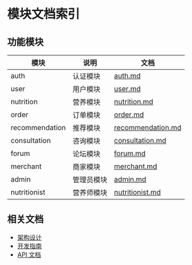 # 模块文档索引

## 功能模块

| 模块 | 说明 | 文档 |
|------|------|------|
| auth | 认证模块 | [auth.md](auth.md) |
| user | 用户模块 | [user.md](user.md) |
| nutrition | 营养模块 | [nutrition.md](nutrition.md) |
| order | 订单模块 | [order.md](order.md) |
| recommendation | 推荐模块 | [recommendation.md](recommendation.md) |
| consultation | 咨询模块 | [consultation.md](consultation.md) |
| forum | 论坛模块 | [forum.md](forum.md) |
| merchant | 商家模块 | [merchant.md](merchant.md) |
| admin | 管理员模块 | [admin.md](admin.md) |
| nutritionist | 营养师模块 | [nutritionist.md](nutritionist.md) |

## 相关文档

- [架构设计](../ARCHITECTURE.md)
- [开发指南](../guides/DEVELOPMENT_GUIDE.md)
- [API 文档](../api/README.md)
